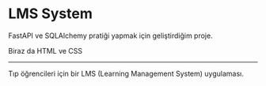 # LMS System

FastAPI ve SQLAlchemy pratiği yapmak için geliştirdiğim proje.

Biraz da HTML ve CSS

---
Tıp öğrencileri için bir LMS (Learning Management System) uygulaması.
